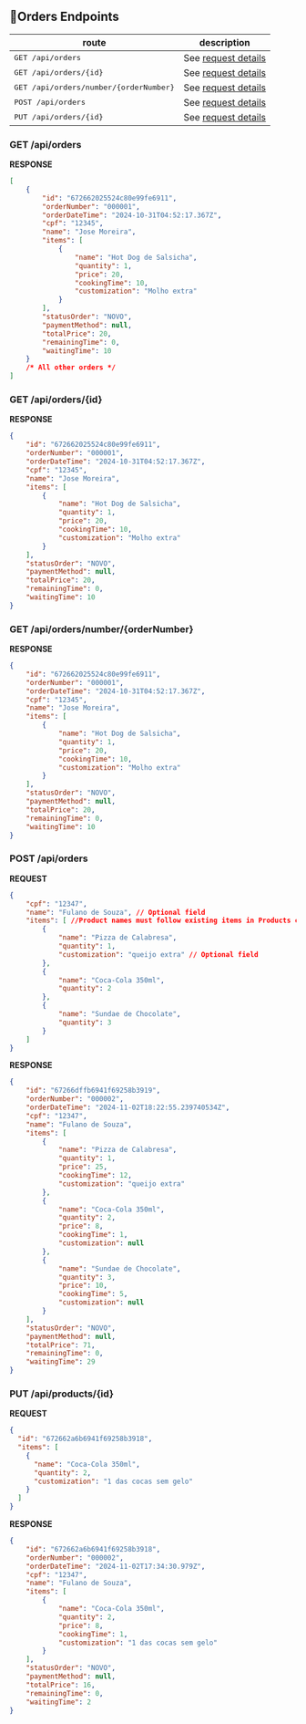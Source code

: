  
## 📍Orders Endpoints

| route               | description                                          
|----------------------|-----------------------------------------------------
| <kbd>GET /api/orders</kbd>     | See [request details](#get-orders)
| <kbd>GET /api/orders/{id}</kbd>     |  See [request details](#get-orders-id)
| <kbd>GET /api/orders/number/{orderNumber}</kbd>     |See [request details](#get-orders-ordernumber)
| <kbd>POST /api/orders</kbd>     | See [request details](#post-orders)
| <kbd>PUT /api/orders/{id}</kbd>     | See [request details](#put-orders)


<h3 id="get-orders">GET /api/orders</h3>

**RESPONSE**  
```json
[
    {
        "id": "672662025524c80e99fe6911",
        "orderNumber": "000001",
        "orderDateTime": "2024-10-31T04:52:17.367Z",
        "cpf": "12345",
        "name": "Jose Moreira",
        "items": [
            {
                "name": "Hot Dog de Salsicha",
                "quantity": 1,
                "price": 20,
                "cookingTime": 10,
                "customization": "Molho extra"
            }
        ],
        "statusOrder": "NOVO",
        "paymentMethod": null,
        "totalPrice": 20,
        "remainingTime": 0,
        "waitingTime": 10
    }
    /* All other orders */
]
```

<h3 id="get-orders-id">GET /api/orders/{id}</h3>

**RESPONSE**
```json
{
    "id": "672662025524c80e99fe6911",
    "orderNumber": "000001",
    "orderDateTime": "2024-10-31T04:52:17.367Z",
    "cpf": "12345",
    "name": "Jose Moreira",
    "items": [
        {
            "name": "Hot Dog de Salsicha",
            "quantity": 1,
            "price": 20,
            "cookingTime": 10,
            "customization": "Molho extra"
        }
    ],
    "statusOrder": "NOVO",
    "paymentMethod": null,
    "totalPrice": 20,
    "remainingTime": 0,
    "waitingTime": 10
}
```

<h3 id="get-orders-ordernumber">GET /api/orders/number/{orderNumber}</h3>

**RESPONSE**
```json
{
    "id": "672662025524c80e99fe6911",
    "orderNumber": "000001",
    "orderDateTime": "2024-10-31T04:52:17.367Z",
    "cpf": "12345",
    "name": "Jose Moreira",
    "items": [
        {
            "name": "Hot Dog de Salsicha",
            "quantity": 1,
            "price": 20,
            "cookingTime": 10,
            "customization": "Molho extra"
        }
    ],
    "statusOrder": "NOVO",
    "paymentMethod": null,
    "totalPrice": 20,
    "remainingTime": 0,
    "waitingTime": 10
}
```
<h3 id="post-orders">POST /api/orders</h3>

**REQUEST**  
```json
{
    "cpf": "12347",
    "name": "Fulano de Souza", // Optional field
    "items": [ //Product names must follow existing items in Products collection (see GET /api/products)
        {
            "name": "Pizza de Calabresa",
            "quantity": 1,
            "customization": "queijo extra" // Optional field
        },
        {
            "name": "Coca-Cola 350ml",
            "quantity": 2
        },
        {
            "name": "Sundae de Chocolate",
            "quantity": 3
        }
    ]
}
```
**RESPONSE**
```json
{
    "id": "67266dffb6941f69258b3919",
    "orderNumber": "000002",
    "orderDateTime": "2024-11-02T18:22:55.239740534Z",
    "cpf": "12347",
    "name": "Fulano de Souza",
    "items": [
        {
            "name": "Pizza de Calabresa",
            "quantity": 1,
            "price": 25,
            "cookingTime": 12,
            "customization": "queijo extra"
        },
        {
            "name": "Coca-Cola 350ml",
            "quantity": 2,
            "price": 8,
            "cookingTime": 1,
            "customization": null
        },
        {
            "name": "Sundae de Chocolate",
            "quantity": 3,
            "price": 10,
            "cookingTime": 5,
            "customization": null
        }
    ],
    "statusOrder": "NOVO",
    "paymentMethod": null,
    "totalPrice": 71,
    "remainingTime": 0,
    "waitingTime": 29
}
```

<h3 id="put-products">PUT /api/products/{id}</h3>

**REQUEST**  
```json
{
  "id": "672662a6b6941f69258b3918",
  "items": [
    {
      "name": "Coca-Cola 350ml",
      "quantity": 2,
      "customization": "1 das cocas sem gelo"
    }
  ]
}
```

**RESPONSE**  
```json
{
    "id": "672662a6b6941f69258b3918",
    "orderNumber": "000002",
    "orderDateTime": "2024-11-02T17:34:30.979Z",
    "cpf": "12347",
    "name": "Fulano de Souza",
    "items": [
        {
            "name": "Coca-Cola 350ml",
            "quantity": 2,
            "price": 8,
            "cookingTime": 1,
            "customization": "1 das cocas sem gelo"
        }
    ],
    "statusOrder": "NOVO",
    "paymentMethod": null,
    "totalPrice": 16,
    "remainingTime": 0,
    "waitingTime": 2
}
```
